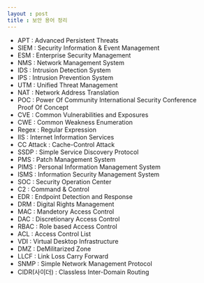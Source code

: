 ```yaml
---
layout : post
title : 보안 용어 정리
---
```


- APT : Advanced Persistent Threats
- SIEM : Security Information & Event Management
- ESM : Enterprise Security Management
- NMS : Network Management System
- IDS : Intrusion Detection System
- IPS : Intrusion Prevention System
- UTM : Unified Threat Management
- NAT : Network Address Translation
- POC : Power Of Community International Security Conference<br>Proof Of Concept
- CVE : Common Vulnerabilities and Exposures
- CWE : Common Weakness Enumeration
- Regex : Regular Expression
- IIS : Internet Information Services
- CC Attack : Cache-Control Attack
- SSDP : Simple Service Discovery Protocol
- PMS : Patch Management System
- PIMS : Personal Information Management System
- ISMS : Information Security Management System
- SOC : Security Operation Center
- C2 : Command & Control
- EDR : Endpoint Detection and Response
- DRM : Digital Rights Management
- MAC : Mandetory Access Control
- DAC : Discretionary Access Control
- RBAC : Role based Access Control
- ACL : Access Control List
- VDI : Virtual Desktop Infrastructure
- DMZ : DeMilitarized Zone
- LLCF : Link Loss Carry Forward
- SNMP : Simple Network Management Protocol
- CIDR(사이더) : Classless Inter-Domain Routing
